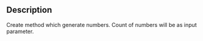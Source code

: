 Description
-----------------------
Create method which generate numbers. Count of numbers will be as input parameter.